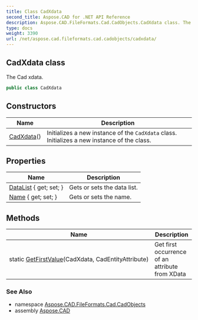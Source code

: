 ```yaml
---
title: Class CadXdata
second_title: Aspose.CAD for .NET API Reference
description: Aspose.CAD.FileFormats.Cad.CadObjects.CadXdata class. The Cad xdata
type: docs
weight: 3390
url: /net/aspose.cad.fileformats.cad.cadobjects/cadxdata/
---
```

## CadXdata class

The Cad xdata.

```csharp
public class CadXdata
```

## Constructors

| Name | Description |
| --- | --- |
| [CadXdata](cadxdata/)() | Initializes a new instance of the `CadXdata` class. Initializes a new instance of the class. |

## Properties

| Name | Description |
| --- | --- |
| [DataList](../../aspose.cad.fileformats.cad.cadobjects/cadxdata/datalist/) { get; set; } | Gets or sets the data list. |
| [Name](../../aspose.cad.fileformats.cad.cadobjects/cadxdata/name/) { get; set; } | Gets or sets the name. |

## Methods

| Name | Description |
| --- | --- |
| static [GetFirstValue](../../aspose.cad.fileformats.cad.cadobjects/cadxdata/getfirstvalue/)(CadXdata, CadEntityAttribute) | Get first occurrence of an attribute from XData |

### See Also

* namespace [Aspose.CAD.FileFormats.Cad.CadObjects](../../aspose.cad.fileformats.cad.cadobjects/)
* assembly [Aspose.CAD](../../)


